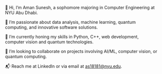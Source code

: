 👋 Hi, I’m Aman Sunesh, a sophomore majoring in Computer Engineering at NYU Abu Dhabi.


🧠 I’m passionate about data analysis, machine learning, quantum computing, and innovative software solutions.

🔧 I’m currently honing my skills in Python, C++, web development, computer vision and quantum technologies.

🤝 I’m looking to collaborate on projects involving AI/ML, computer vision, or quantum computing.

📬 Reach me at LinkedIn or via email at as18181@nyu.edu.
